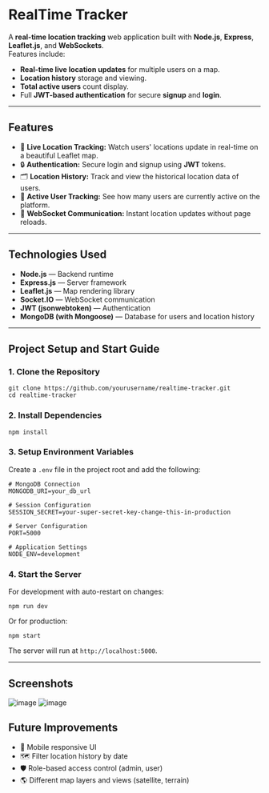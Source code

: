 # RealTime Tracker

A **real-time location tracking** web application built with **Node.js**, **Express**, **Leaflet.js**, and **WebSockets**.  
Features include:
- **Real-time live location updates** for multiple users on a map.
- **Location history** storage and viewing.
- **Total active users** count display.
- Full **JWT-based authentication** for secure **signup** and **login**.

---

## Features

- 📍 **Live Location Tracking:** Watch users' locations update in real-time on a beautiful Leaflet map.
- 🔒 **Authentication:** Secure login and signup using **JWT** tokens.
- 🗂 **Location History:** Track and view the historical location data of users.
- 👥 **Active User Tracking:** See how many users are currently active on the platform.
- 🛜 **WebSocket Communication:** Instant location updates without page reloads.
  
---

## Technologies Used

- **Node.js** — Backend runtime
- **Express.js** — Server framework
- **Leaflet.js** — Map rendering library
- **Socket.IO** — WebSocket communication
- **JWT (jsonwebtoken)** — Authentication
- **MongoDB (with Mongoose)** — Database for users and location history

---

## Project Setup and Start Guide

### 1. Clone the Repository
```
git clone https://github.com/yourusername/realtime-tracker.git
cd realtime-tracker
```

### 2. Install Dependencies
```
npm install
```

### 3. Setup Environment Variables
Create a `.env` file in the project root and add the following:

```
# MongoDB Connection
MONGODB_URI=your_db_url

# Session Configuration
SESSION_SECRET=your-super-secret-key-change-this-in-production

# Server Configuration
PORT=5000

# Application Settings
NODE_ENV=development
```

### 4. Start the Server

For development with auto-restart on changes:

```
npm run dev
```

Or for production:

```
npm start
```

The server will run at `http://localhost:5000`.

---


## Screenshots

![image](https://github.com/user-attachments/assets/88512b6c-ec28-4fa0-8c9b-9c29185172ad)
![image](https://github.com/user-attachments/assets/ba0231f8-2138-49e4-80b2-3ff46ecbe7a7)



## Future Improvements

- 📱 Mobile responsive UI
- 🗺 Filter location history by date
- 🛡 Role-based access control (admin, user)
- 🌎 Different map layers and views (satellite, terrain)
